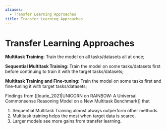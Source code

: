 ```yaml
---
aliases:
  - Transfer Learning Approaches
title: Transfer Learning Approaches
---
```


# Transfer Learning Approaches

**Multitask Training**: Train the model on all tasks/datasets all at once;

**Sequential Multitask Training**: Train the model on some tasks/datasets first before continuing to train it with the target tasks/datasets;

**Multitask Training and Fine-tuning**: Train the model on some tasks first and fine-tuning it with target tasks/datasets;

Findings from [[lourie_2021|UNICORN on RAINBOW: A Universal Commonsense Reasoning Model on a New Multitask Benchmark]] that
1. Sequential Multitask Training almost always outperform other methods.
2. Multitask training helps the most when target data is scarce.
3. Larger models see more gains from transfer learning.